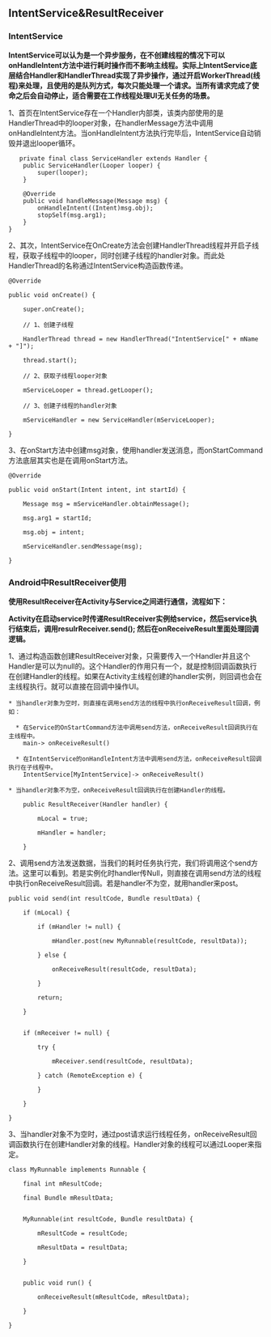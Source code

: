 
## IntentService&ResultReceiver ##

### IntentService ###

**IntentService可以认为是一个异步服务，在不创建线程的情况下可以onHandleIntent方法中进行耗时操作而不影响主线程。实际上IntentService底层结合Handler和HandlerThread实现了异步操作，通过开启WorkerThread(线程)来处理，且使用的是队列方式，每次只能处理一个请求。当所有请求完成了使命之后会自动停止，适合需要在工作线程处理UI无关任务的场景。**

1、首页在IntentService存在一个Handler内部类，该类内部使用的是HandlerThread中的looper对象，在handlerMessage方法中调用onHandleIntent方法。当onHandleIntent方法执行完毕后，IntentService自动销毁并退出looper循环。

       private final class ServiceHandler extends Handler {
        public ServiceHandler(Looper looper) {
            super(looper);
        }

        @Override
        public void handleMessage(Message msg) {
            onHandleIntent((Intent)msg.obj);
            stopSelf(msg.arg1);
        }
    }

2、其次，IntentService在OnCreate方法会创建HandlerThread线程并开启子线程，获取子线程中的looper，同时创建子线程的handler对象。而此处HandlerThread的名称通过IntentService构造函数传递。

    @Override

    public void onCreate() {

        super.onCreate();

        // 1、创建子线程

        HandlerThread thread = new HandlerThread("IntentService[" + mName + "]");

        thread.start();

        // 2、获取子线程looper对象

        mServiceLooper = thread.getLooper();

        // 3、创建子线程的handler对象

        mServiceHandler = new ServiceHandler(mServiceLooper);

    }

3、在onStart方法中创建msg对象，使用handler发送消息，而onStartCommand方法底层其实也是在调用onStart方法。

    @Override

    public void onStart(Intent intent, int startId) {

        Message msg = mServiceHandler.obtainMessage();

        msg.arg1 = startId;

        msg.obj = intent;

        mServiceHandler.sendMessage(msg);

    }


### Android中ResultReceiver使用 ###

**使用ResultReceiver在Activity与Service之间进行通信，流程如下：**

**Activity在启动service时传递ResultReceiver实例给service，然后service执行结束后，调用resulrReceiver.send(); 然后在onReceiveResult里面处理回调逻辑。**

1、通过构造函数创建ResultReceiver对象，只需要传入一个Handler并且这个Handler是可以为null的。这个Handler的作用只有一个，就是控制回调函数执行在创建Handler的线程。如果在Activity主线程创建的handler实例，则回调也会在主线程执行。就可以直接在回调中操作UI。

	* 当handler对象为空时，则直接在调用send方法的线程中执行onReceiveResult回调，例如：
	
	  * 在Service的OnStartCommand方法中调用send方法，onReceiveResult回调执行在主线程中。
	    main-> onReceiveResult()

	  * 在IntentService的onHandleIntent方法中调用send方法，onReceiveResult回调执行在子线程中。
	    IntentService[MyIntentService]-> onReceiveResult()

	* 当handler对象不为空，onReceiveResult回调执行在创建Handler的线程。
	
	    public ResultReceiver(Handler handler) {
	
	        mLocal = true;
	
	        mHandler = handler;
	
	    }

2、调用send方法发送数据，当我们的耗时任务执行完，我们将调用这个send方法。这里可以看到。若是实例化时handler传Null，则直接在调用send方法的线程中执行onReceiveResult回调。若是handler不为空，就用handler来post。

    public void send(int resultCode, Bundle resultData) {

        if (mLocal) {

            if (mHandler != null) {

                mHandler.post(new MyRunnable(resultCode, resultData));

            } else {

                onReceiveResult(resultCode, resultData);

            }

            return;

        }


        if (mReceiver != null) {

            try {

                mReceiver.send(resultCode, resultData);

            } catch (RemoteException e) {

            }

        }

    }

3、当handler对象不为空时，通过post请求运行线程任务，onReceiveResult回调函数执行在创建Handler对象的线程。Handler对象的线程可以通过Looper来指定。

    class MyRunnable implements Runnable {

        final int mResultCode;

        final Bundle mResultData;


        MyRunnable(int resultCode, Bundle resultData) {

            mResultCode = resultCode;

            mResultData = resultData;

        }


        public void run() {

            onReceiveResult(mResultCode, mResultData);

        }

    }